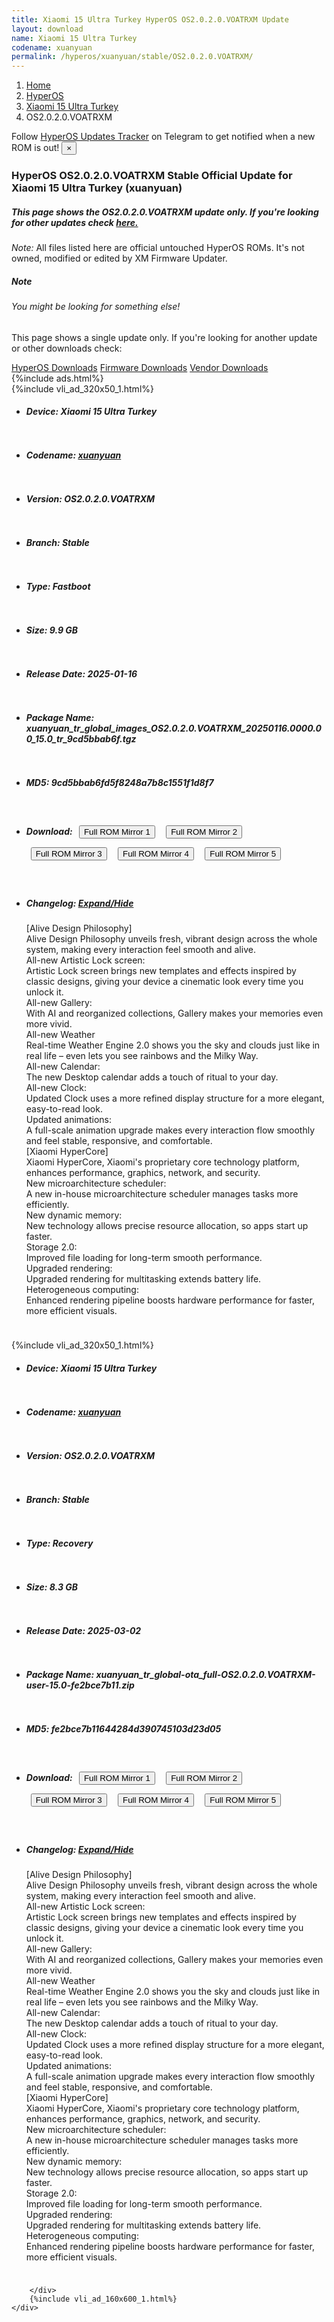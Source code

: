 ```yaml
---
title: Xiaomi 15 Ultra Turkey HyperOS OS2.0.2.0.VOATRXM Update
layout: download
name: Xiaomi 15 Ultra Turkey
codename: xuanyuan
permalink: /hyperos/xuanyuan/stable/OS2.0.2.0.VOATRXM/
---
```

<nav aria-label="breadcrumb">
    <ol class="breadcrumb">
        <li class="breadcrumb-item"><a href="/">Home</a></li>
        <li class="breadcrumb-item"><a href="/hyperos/">HyperOS</a></li>
        <li class="breadcrumb-item"><a href="/hyperos/xuanyuan/">Xiaomi 15 Ultra Turkey</a></li>
        <li class="breadcrumb-item active" aria-current="page">OS2.0.2.0.VOATRXM</li>
    </ol>
</nav>
<div class="alert alert-primary alert-dismissible fade show" role="alert">
    Follow <a href="https://t.me/MIUIUpdatesTracker" class="alert-link">HyperOS Updates Tracker</a> on Telegram to get
    notified when a new ROM is out!
    <button type="button" class="close" data-dismiss="alert" aria-label="Close">
        <span aria-hidden="true">&times;</span>
    </button>
</div>
<div class="col-12 mx-auto">
    <h3 class="title bg-light p-2 rounded">HyperOS OS2.0.2.0.VOATRXM Stable Official Update for Xiaomi 15 Ultra Turkey (xuanyuan)</h3>
    <h5>This page shows the OS2.0.2.0.VOATRXM update only. If you're looking for other updates check
        <a href="/hyperos/xuanyuan/">here.</a></h5>
    <p><i>Note: </i>All files listed here are official untouched HyperOS ROMs.
        It's not owned, modified or edited by XM Firmware Updater.</p>
    <div class="card">
        <div class="card-body">
            <h5 class="card-title">Note</h5>
            <h6 class="card-subtitle mb-2 text-muted">You might be looking for something else!</h6>
            <p class="card-text">This page shows a single update only.
                If you're looking for another update or other downloads check:</p>
            <a href="/hyperos/" class="card-link">HyperOS Downloads</a>
            <a href="/firmware/" class="card-link">Firmware Downloads</a>
            <a href="/vendor/" class="card-link">Vendor Downloads</a>
        </div>
    </div>
    {%include ads.html%}
    <div class="row justify-content-center">
        <div class="col-10" id="downloads">
                    <div class="card card-body">
            {%include vli_ad_320x50_1.html%}
            <ul class="list-unstyled">
                <li style="padding-bottom: 10px;">
                    <h5><b>Device: </b>Xiaomi 15 Ultra Turkey</h5>
                </li>
                <li style="padding-bottom: 10px;">
                    <h5><b>Codename: </b> <a href="/hyperos/xuanyuan/" target="_blank">xuanyuan</a> </h5>
                </li>
                <li style="padding-bottom: 10px;">
                    <h5><b>Version: </b>OS2.0.2.0.VOATRXM</h5>
                </li>
                <li style="padding-bottom: 10px;">
                    <h5><b>Branch: </b>Stable</h5>
                </li>
                <li style="padding-bottom: 10px;">
                    <h5><b>Type: </b>Fastboot</h5>
                </li>
                <li style="padding-bottom: 10px;">
                    <h5><b>Size: </b>9.9 GB</h5>
                </li>
                <li style="padding-bottom: 10px;">
                    <h5><b>Release Date: </b>2025-01-16</h5>
                </li>
                <li style="padding-bottom: 10px;">
                    <h5><b>Package Name: </b><span id="filename" class="text-dark">xuanyuan_tr_global_images_OS2.0.2.0.VOATRXM_20250116.0000.00_15.0_tr_9cd5bbab6f.tgz</span></h5>
                </li>
                <li style="padding-bottom: 10px;">
                    <h5><b>MD5: </b><span id="md5" class="text-muted">9cd5bbab6fd5f8248a7b8c1551f1d8f7</span></h5>
                </li>
                <li style="padding-bottom: 10px;">
                    <h5><b>Download: </b> <button type="button" id="download" class="btn btn-primary" style="margin: 7px;" onclick="window.open('https://cdnorg.d.miui.com/OS2.0.2.0.VOATRXM/xuanyuan_tr_global_images_OS2.0.2.0.VOATRXM_20250116.0000.00_15.0_tr_9cd5bbab6f.tgz', '_blank');"><i class="fa fa-download"></i> Full ROM Mirror 1</button> <button type="button" id="download" class="btn btn-primary" style="margin: 7px;" onclick="window.open('https://bkt-sgp-miui-ota-update-alisgp.oss-ap-southeast-1.aliyuncs.com/OS2.0.2.0.VOATRXM/xuanyuan_tr_global_images_OS2.0.2.0.VOATRXM_20250116.0000.00_15.0_tr_9cd5bbab6f.tgz', '_blank');"><i class="fa fa-download"></i> Full ROM Mirror 2</button> <button type="button" id="download" class="btn btn-primary" style="margin: 7px;" onclick="window.open('https://bn.d.miui.com/OS2.0.2.0.VOATRXM/xuanyuan_tr_global_images_OS2.0.2.0.VOATRXM_20250116.0000.00_15.0_tr_9cd5bbab6f.tgz', '_blank');"><i class="fa fa-download"></i> Full ROM Mirror 3</button> <button type="button" id="download" class="btn btn-primary" style="margin: 7px;" onclick="window.open('https://bigota.d.miui.com/OS2.0.2.0.VOATRXM/xuanyuan_tr_global_images_OS2.0.2.0.VOATRXM_20250116.0000.00_15.0_tr_9cd5bbab6f.tgz', '_blank');"><i class="fa fa-download"></i> Full ROM Mirror 4</button> <button type="button" id="download" class="btn btn-primary" style="margin: 7px;" onclick="window.open('https://hugeota.d.miui.com/OS2.0.2.0.VOATRXM/xuanyuan_tr_global_images_OS2.0.2.0.VOATRXM_20250116.0000.00_15.0_tr_9cd5bbab6f.tgz', '_blank');"><i class="fa fa-download"></i> Full ROM Mirror 5</button></h5>
                </li>
                <li style="padding-bottom: 10px;">
                    <h5><b>Changelog: </b><a href="#xuanyuan_1_changelog" data-toggle="collapse" role="button"
                            aria-expanded="false" aria-controls="xuanyuan_1_changelog"> <i class="fa fa-arrow-down"
                                aria-hidden="true"></i> Expand/Hide</a></h5>
                    <div class="collapse" id="xuanyuan_1_changelog">
                        <p id="changelog_text">[Alive Design Philosophy]<br>Alive Design Philosophy unveils fresh, vibrant design across the whole system, making every interaction feel smooth and alive.<br>All-new Artistic Lock screen:<br>Artistic Lock screen brings new templates and effects inspired by classic designs, giving your device a cinematic look every time you unlock it.<br>All-new Gallery:<br>With AI and reorganized collections, Gallery makes your memories even more vivid.<br>All-new Weather<br>Real-time Weather Engine 2.0 shows you the sky and clouds just like in real life – even lets you see rainbows and the Milky Way.<br>All-new Calendar:<br>The new Desktop calendar adds a touch of ritual to your day.<br>All-new Clock:<br>Updated Clock uses a more refined display structure for a more elegant, easy-to-read look.<br>Updated animations:<br>A full-scale animation upgrade makes every interaction flow smoothly and feel stable, responsive, and comfortable.<br>[Xiaomi HyperCore]<br>Xiaomi HyperCore, Xiaomi's proprietary core technology platform, enhances performance, graphics, network, and security.<br>New microarchitecture scheduler:<br>A new in-house microarchitecture scheduler manages tasks more efficiently.<br>New dynamic memory:<br>New technology allows precise resource allocation, so apps start up faster.<br>Storage 2.0:<br>Improved file loading for long-term smooth performance.<br>Upgraded rendering:<br>Upgraded rendering for multitasking extends battery life.<br>Heterogeneous computing:<br>Enhanced rendering pipeline boosts hardware performance for faster, more efficient visuals.</p>
                    </div>
                </li>
            </ul>
        </div>
        <div class="card card-body">
            {%include vli_ad_320x50_1.html%}
            <ul class="list-unstyled">
                <li style="padding-bottom: 10px;">
                    <h5><b>Device: </b>Xiaomi 15 Ultra Turkey</h5>
                </li>
                <li style="padding-bottom: 10px;">
                    <h5><b>Codename: </b> <a href="/hyperos/xuanyuan/" target="_blank">xuanyuan</a> </h5>
                </li>
                <li style="padding-bottom: 10px;">
                    <h5><b>Version: </b>OS2.0.2.0.VOATRXM</h5>
                </li>
                <li style="padding-bottom: 10px;">
                    <h5><b>Branch: </b>Stable</h5>
                </li>
                <li style="padding-bottom: 10px;">
                    <h5><b>Type: </b>Recovery</h5>
                </li>
                <li style="padding-bottom: 10px;">
                    <h5><b>Size: </b>8.3 GB</h5>
                </li>
                <li style="padding-bottom: 10px;">
                    <h5><b>Release Date: </b>2025-03-02</h5>
                </li>
                <li style="padding-bottom: 10px;">
                    <h5><b>Package Name: </b><span id="filename" class="text-dark">xuanyuan_tr_global-ota_full-OS2.0.2.0.VOATRXM-user-15.0-fe2bce7b11.zip</span></h5>
                </li>
                <li style="padding-bottom: 10px;">
                    <h5><b>MD5: </b><span id="md5" class="text-muted">fe2bce7b11644284d390745103d23d05</span></h5>
                </li>
                <li style="padding-bottom: 10px;">
                    <h5><b>Download: </b> <button type="button" id="download" class="btn btn-primary" style="margin: 7px;" onclick="window.open('https://cdnorg.d.miui.com/OS2.0.2.0.VOATRXM/xuanyuan_tr_global-ota_full-OS2.0.2.0.VOATRXM-user-15.0-fe2bce7b11.zip', '_blank');"><i class="fa fa-download"></i> Full ROM Mirror 1</button> <button type="button" id="download" class="btn btn-primary" style="margin: 7px;" onclick="window.open('https://bkt-sgp-miui-ota-update-alisgp.oss-ap-southeast-1.aliyuncs.com/OS2.0.2.0.VOATRXM/xuanyuan_tr_global-ota_full-OS2.0.2.0.VOATRXM-user-15.0-fe2bce7b11.zip', '_blank');"><i class="fa fa-download"></i> Full ROM Mirror 2</button> <button type="button" id="download" class="btn btn-primary" style="margin: 7px;" onclick="window.open('https://bn.d.miui.com/OS2.0.2.0.VOATRXM/xuanyuan_tr_global-ota_full-OS2.0.2.0.VOATRXM-user-15.0-fe2bce7b11.zip', '_blank');"><i class="fa fa-download"></i> Full ROM Mirror 3</button> <button type="button" id="download" class="btn btn-primary" style="margin: 7px;" onclick="window.open('https://bigota.d.miui.com/OS2.0.2.0.VOATRXM/xuanyuan_tr_global-ota_full-OS2.0.2.0.VOATRXM-user-15.0-fe2bce7b11.zip', '_blank');"><i class="fa fa-download"></i> Full ROM Mirror 4</button> <button type="button" id="download" class="btn btn-primary" style="margin: 7px;" onclick="window.open('https://hugeota.d.miui.com/OS2.0.2.0.VOATRXM/xuanyuan_tr_global-ota_full-OS2.0.2.0.VOATRXM-user-15.0-fe2bce7b11.zip', '_blank');"><i class="fa fa-download"></i> Full ROM Mirror 5</button></h5>
                </li>
                <li style="padding-bottom: 10px;">
                    <h5><b>Changelog: </b><a href="#xuanyuan_2_changelog" data-toggle="collapse" role="button"
                            aria-expanded="false" aria-controls="xuanyuan_2_changelog"> <i class="fa fa-arrow-down"
                                aria-hidden="true"></i> Expand/Hide</a></h5>
                    <div class="collapse" id="xuanyuan_2_changelog">
                        <p id="changelog_text">[Alive Design Philosophy]<br>Alive Design Philosophy unveils fresh, vibrant design across the whole system, making every interaction feel smooth and alive.<br>All-new Artistic Lock screen:<br>Artistic Lock screen brings new templates and effects inspired by classic designs, giving your device a cinematic look every time you unlock it.<br>All-new Gallery:<br>With AI and reorganized collections, Gallery makes your memories even more vivid.<br>All-new Weather<br>Real-time Weather Engine 2.0 shows you the sky and clouds just like in real life – even lets you see rainbows and the Milky Way.<br>All-new Calendar:<br>The new Desktop calendar adds a touch of ritual to your day.<br>All-new Clock:<br>Updated Clock uses a more refined display structure for a more elegant, easy-to-read look.<br>Updated animations:<br>A full-scale animation upgrade makes every interaction flow smoothly and feel stable, responsive, and comfortable.<br>[Xiaomi HyperCore]<br>Xiaomi HyperCore, Xiaomi's proprietary core technology platform, enhances performance, graphics, network, and security.<br>New microarchitecture scheduler:<br>A new in-house microarchitecture scheduler manages tasks more efficiently.<br>New dynamic memory:<br>New technology allows precise resource allocation, so apps start up faster.<br>Storage 2.0:<br>Improved file loading for long-term smooth performance.<br>Upgraded rendering:<br>Upgraded rendering for multitasking extends battery life.<br>Heterogeneous computing:<br>Enhanced rendering pipeline boosts hardware performance for faster, more efficient visuals.</p>
                    </div>
                </li>
            </ul>
        </div>

        </div>
        {%include vli_ad_160x600_1.html%}
    </div>
</div>
